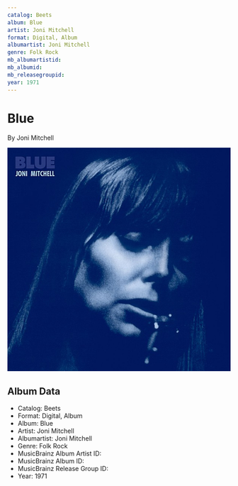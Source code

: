 ```yaml
---
catalog: Beets
album: Blue
artist: Joni Mitchell
format: Digital, Album
albumartist: Joni Mitchell
genre: Folk Rock
mb_albumartistid: 
mb_albumid: 
mb_releasegroupid: 
year: 1971
---
```


# Blue

By Joni Mitchell

![](../../assets/beetscovers/Joni_Mitchell-Blue.jpg)

## Album Data

- Catalog: Beets
- Format: Digital, Album
- Album: Blue
- Artist: Joni Mitchell
- Albumartist: Joni Mitchell
- Genre: Folk Rock
- MusicBrainz Album Artist ID: 
- MusicBrainz Album ID: 
- MusicBrainz Release Group ID: 
- Year: 1971

